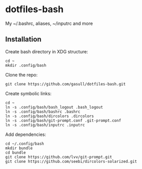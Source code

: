 dotfiles-bash
=============

My ~/.bashrc, aliases, ~/inputrc and more

## Installation

Create bash directory in XDG structure:

    cd ~
    mkdir .config/bash

Clone the repo:

    git clone https://github.com/gasull/dotfiles-bash.git

Create symbolic links:

    cd ~
    ln -s .config/bash/bash_logout .bash_logout
    ln -s .config/bash/bashrc .bashrc
    ln -s .config/bash/dircolors .dircolors
    ln -s .config/bash/git-prompt.conf .git-prompt.conf
    ln -s .config/bash/inputrc .inputrc

Add dependencies:

    cd ~/.config/bash
    mkdir bundle
    cd bundle
    git clone https://github.com/lvv/git-prompt.git
    git clone https://github.com/seebi/dircolors-solarized.git
